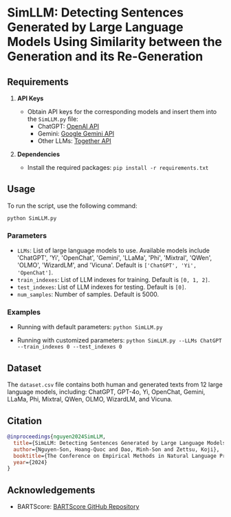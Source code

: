 # SimLLM: Detecting Sentences Generated by Large Language Models Using Similarity between the Generation and its Re-Generation

## Requirements

1. **API Keys**
   - Obtain API keys for the corresponding models and insert them into the `SimLLM.py` file:
     - ChatGPT: [OpenAI API](https://openai.com/index/openai-api/)
     - Gemini: [Google Gemini API](https://ai.google.dev/gemini-api/docs/api-key)
     - Other LLMs: [Together API](https://api.together.ai/)

2. **Dependencies**
   - Install the required packages:
     `pip install -r requirements.txt`

## Usage

To run the script, use the following command:

`python SimLLM.py`

### Parameters

- `LLMs`: List of large language models to use. Available models include 'ChatGPT', 'Yi', 'OpenChat', 'Gemini', 'LLaMa', 'Phi', 'Mixtral', 'QWen', 'OLMO', 'WizardLM', and 'Vicuna'. Default is `['ChatGPT', 'Yi', 'OpenChat']`.
- `train_indexes`: List of LLM indexes for training. Default is `[0, 1, 2]`.
- `test_indexes`: List of LLM indexes for testing. Default is `[0]`.
- `num_samples`: Number of samples. Default is 5000.

### Examples

- Running with default parameters:
  `python SimLLM.py`

- Running with customized parameters:
  `python SimLLM.py --LLMs ChatGPT --train_indexes 0 --test_indexes 0`

## Dataset

The `dataset.csv` file contains both human and generated texts from 12 large language models, including:
ChatGPT, GPT-4o, Yi, OpenChat, Gemini, LLaMa, Phi, Mixtral, QWen, OLMO, WizardLM, and Vicuna.

## Citation

```bibtex
@inproceedings{nguyen2024SimLLM,
  title={SimLLM: Detecting Sentences Generated by Large Language Models Using Similarity between the Generation and its Re-generation},
  author={Nguyen-Son, Hoang-Quoc and Dao, Minh-Son and Zettsu, Koji},
  booktitle={The Conference on Empirical Methods in Natural Language Processing},
  year={2024}
}
```

## Acknowledgements

- BARTScore: [BARTScore GitHub Repository](https://github.com/neulab/BARTScore)
